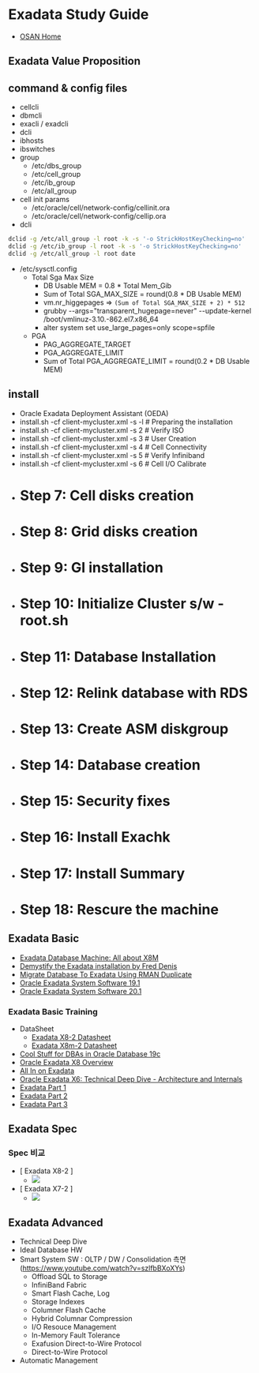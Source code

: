 # Exadata Study Guide
* [OSAN Home](https://login.oracle.com/oamfed/idp/initiatesso?providerid=https://sso.netexam.com/sp)
## Exadata Value Proposition
## command & config files
* cellcli
* dbmcli
* exacli / exadcli
* dcli
* ibhosts
* ibswitches
* group
  * /etc/dbs_group
  * /etc/cell_group
  * /etc/ib_group
  * /etc/all_group
* cell init params
  * /etc/oracle/cell/network-config/cellinit.ora
  * /etc/oracle/cell/network-config/cellip.ora
* dcli
```bash
dclid -g /etc/all_group -l root -k -s '-o StrickHostKeyChecking=no'
dclid -g /etc/ib_group -l root -k -s '-o StrickHostKeyChecking=no'
dclid -g /etc/all_group -l root date

```
* /etc/sysctl.config
  * Total Sga Max Size 
    * DB Usable MEM = 0.8 * Total Mem_Gib
    * Sum of Total SGA_MAX_SIZE = round(0.8 * DB Usable MEM) 
    * vm.nr_higgepages => ``(Sum of Total SGA_MAX_SIZE + 2) * 512``
    * grubby --args="transparent_hugepage=never" --update-kernel /boot/vmlinuz-3.10.-862.el7.x86_64
    * alter system set use_large_pages=only scope=spfile
  * PGA 
    * PAG_AGGREGATE_TARGET
    * PGA_AGGREGATE_LIMIT
    * Sum of Total PGA_AGGREGATE_LIMIT = round(0.2 * DB Usable MEM)
## install
* Oracle Exadata Deployment Assistant (OEDA)
* install.sh -cf client-mycluster.xml -s -l # Preparing the installation
* install.sh -cf client-mycluster.xml -s 2  # Verify ISO
* install.sh -cf client-mycluster.xml -s 3  # User Creation
* install.sh -cf client-mycluster.xml -s 4  # Cell Connectivity
* install.sh -cf client-mycluster.xml -s 5  # Verify Infiniband
* install.sh -cf client-mycluster.xml -s 6  # Cell I/O Calibrate
* # Step 7: Cell disks creation
* # Step 8: Grid disks creation
* # Step 9: GI installation
* # Step 10: Initialize Cluster s/w - root.sh
* # Step 11: Database Installation
* # Step 12: Relink database with RDS 
* # Step 13: Create ASM diskgroup
* # Step 14: Database creation
* # Step 15: Security fixes
* # Step 16: Install Exachk
* # Step 17: Install Summary
* # Step 18: Rescure the machine

## Exadata Basic
* [Exadata Database Machine: All about X8M](https://www.youtube.com/watch?v=7HKHKExdR5I)
* [Demystify the Exadata installation by Fred Denis](https://www.youtube.com/watch?v=hoS5w_xBsf4)
* [Migrate Database To Exadata Using RMAN Duplicate](https://www.youtube.com/watch?v=UJH06IVPHE4)
* [Oracle Exadata System Software 19.1](https://www.youtube.com/watch?v=-5vCFhJ2wFY)
* [Oracle Exadata System Software 20.1](https://www.youtube.com/watch?v=Uf2ee_7C4Yo&t=3s)
### Exadata Basic Training
* DataSheet
  * [Exadata X8-2 Datasheet](https://www.oracle.com/technetwork/database/exadata/exadata-x8-2-ds-5444350.pdf)
  * [Exadata X8m-2 Datasheet](https://www.oracle.com/a/ocom/docs/engineered-systems/exadata/exadata-x8m-2-ds.pdf)
* [Cool Stuff for DBAs in Oracle Database 19c](https://www.youtube.com/watch?v=EVPNyL2vAVI)
* [Oracle Exadata X8 Overview](https://www.youtube.com/watch?v=szlfbBXoXYs)
* [All In on Exadata](https://www.youtube.com/watch?v=njymzhD0oHE)
* [Oracle Exadata X6: Technical Deep Dive - Architecture and Internals](https://www.youtube.com/watch?v=8UmNxrohsTQ&list=PLEVmh4UjbWxNRth74cbl6DZwa9m8X3UvZ)
* [Exadata Part 1](https://www.youtube.com/watch?v=CfNLB65w8Fc&list=PLEVmh4UjbWxNRth74cbl6DZwa9m8X3UvZ&index=2)
* [Exadata Part 2](https://www.youtube.com/watch?v=301EPKUdPyY&list=PLEVmh4UjbWxNRth74cbl6DZwa9m8X3UvZ&index=3)
* [Exadata Part 3](https://i.ytimg.com/vi/p-tM0MDmbqg/hqdefault.jpg?sqp=-oaymwEYCKgBEF5IVfKriqkDCwgBFQAAiEIYAXAB&rs=AOn4CLDWn39gKG7Hz7dao1x2vRyUFOlJzA)
## Exadata Spec
### Spec 비교
* [ Exadata X8-2 ]
  * ![](https://img1.daumcdn.net/thumb/R1280x0/?scode=mtistory2&fname=https%3A%2F%2Fblog.kakaocdn.net%2Fdn%2Fkxl0B%2Fbtqv15RP0RH%2FqOdKfAvtJ7nvJkKyZDMTQk%2Fimg.png)
* [ Exadata X7-2 ]
  * ![](https://img1.daumcdn.net/thumb/R1280x0/?scode=mtistory2&fname=https%3A%2F%2Fblog.kakaocdn.net%2Fdn%2Fbm2KRs%2Fbtqv4PNQyBc%2FGXikGCbQVKzVR11j3sdYRK%2Fimg.png)
## Exadata Advanced
* Technical Deep Dive
* Ideal Database HW
* Smart System SW : OLTP / DW / Consolidation 측면 (https://www.youtube.com/watch?v=szlfbBXoXYs)
  * Offload SQL to Storage
  * InfiniBand Fabric
  * Smart Flash Cache, Log
  * Storage Indexes
  * Columner Flash Cache
  * Hybrid Columnar Compression
  * I/O Resouce Management
  * In-Memory Fault Tolerance
  * Exafusion Direct-to-Wire Protocol
  * Direct-to-Wire Protocol
* Automatic Management
